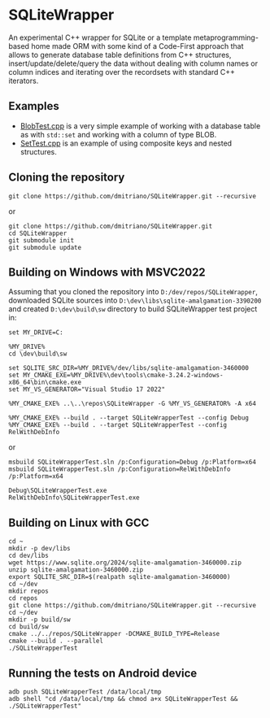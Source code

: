 # SQLiteWrapper
An experimental C++ wrapper for SQLite or a template metaprogramming-based home made ORM with some kind of a Code-First approach that allows to generate database table definitions from C++ structures, insert/update/delete/query the data without dealing with column names or column indices and iterating over the recordsets with standard C++ iterators.

## Examples

- [BlobTest.cpp](https://github.com/dmitriano/SQLiteWrapper/blob/main/Tests/BlobTest.cpp) is a very simple example of working with a database table as with `std::set` and working with a column of type BLOB.
- [SetTest.cpp](https://github.com/dmitriano/SQLiteWrapper/blob/main/Tests/SetTest.cpp) is an example of using composite keys and nested structures.

## Cloning the repository

    git clone https://github.com/dmitriano/SQLiteWrapper.git --recursive

or

    git clone https://github.com/dmitriano/SQLiteWrapper.git
    cd SQLiteWrapper
    git submodule init
    git submodule update

## Building on Windows with MSVC2022

Assuming that you cloned the repository into `D:/dev/repos/SQLiteWrapper`, downloaded SQLite sources into `D:\dev\libs\sqlite-amalgamation-3390200` and created `D:\dev\build\sw` directory to build SQLiteWrapper test project in:

    set MY_DRIVE=C:

    %MY_DRIVE%
    cd \dev\build\sw

    set SQLITE_SRC_DIR=%MY_DRIVE%/dev/libs/sqlite-amalgamation-3460000
    set MY_CMAKE_EXE=%MY_DRIVE%\dev\tools\cmake-3.24.2-windows-x86_64\bin\cmake.exe
    set MY_VS_GENERATOR="Visual Studio 17 2022"

    %MY_CMAKE_EXE% ..\..\repos\SQLiteWrapper -G %MY_VS_GENERATOR% -A x64

    %MY_CMAKE_EXE% --build . --target SQLiteWrapperTest --config Debug
    %MY_CMAKE_EXE% --build . --target SQLiteWrapperTest --config RelWithDebInfo

or

    msbuild SQLiteWrapperTest.sln /p:Configuration=Debug /p:Platform=x64
    msbuild SQLiteWrapperTest.sln /p:Configuration=RelWithDebInfo /p:Platform=x64

    Debug\SQLiteWrapperTest.exe
    RelWithDebInfo\SQLiteWrapperTest.exe

## Building on Linux with GCC

    cd ~
    mkdir -p dev/libs
    cd dev/libs
    wget https://www.sqlite.org/2024/sqlite-amalgamation-3460000.zip
    unzip sqlite-amalgamation-3460000.zip
    export SQLITE_SRC_DIR=$(realpath sqlite-amalgamation-3460000)
    cd ~/dev
    mkdir repos
    cd repos
    git clone https://github.com/dmitriano/SQLiteWrapper.git --recursive
    cd ~/dev
    mkdir -p build/sw
    cd build/sw
    cmake ../../repos/SQLiteWrapper -DCMAKE_BUILD_TYPE=Release
    cmake --build . --parallel
    ./SQLiteWrapperTest

## Running the tests on Android device

    adb push SQLiteWrapperTest /data/local/tmp
    adb shell "cd /data/local/tmp && chmod a+x SQLiteWrapperTest && ./SQLiteWrapperTest"
